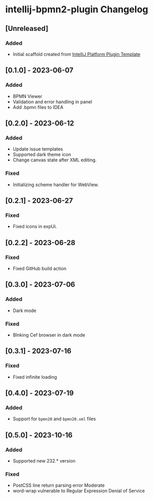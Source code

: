<!-- Keep a Changelog guide -> https://keepachangelog.com -->

# intellij-bpmn2-plugin Changelog

## [Unreleased]
### Added
- Initial scaffold created from [IntelliJ Platform Plugin Template](https://github.com/JetBrains/intellij-platform-plugin-template)

## [0.1.0] - 2023-06-07
### Added
- BPMN Viewer
- Validation and error handling in panel
- Add .bpmn files to IDEA

## [0.2.0] - 2023-06-12
### Added
- Update issue templates
- Supported dark theme icon
- Change canvas state after XML editing.

### Fixed
- Initializing scheme handler for WebView.

## [0.2.1] - 2023-06-27

### Fixed
- Fixed icons in expUi.

## [0.2.2] - 2023-06-28

### Fixed
- Fixed GitHub build action

## [0.3.0] - 2023-07-06
### Added
- Dark mode

### Fixed
- Blnking Cef browser in dark mode

## [0.3.1] - 2023-07-16

### Fixed
- Fixed infinite loading


## [0.4.0] - 2023-07-19
### Added
- Support for `bpmn20` and `bpmn20.xml` files

## [0.5.0] - 2023-10-16
### Added
- Supported new 232.* version

### Fixed
- PostCSS line return parsing error Moderate
- word-wrap vulnerable to Regular Expression Denial of Service
